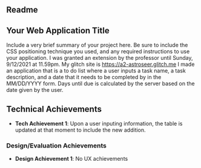 Readme
---

## Your Web Application Title
Include a very brief summary of your project here. Be sure to include the CSS positioning technique you used, and any required instructions to use your application.
I was granted an extension by the professor until Sunday, 9/12/2021 at 11.59pm. My glitch site is https://a2-astroseer.glitch.me 
I made an application that is a to do list where a user inputs a task name, a task description, and a date that it needs to be completed by in the MM/DD/YYYY form. Days until due is calculated by the server based on the date given by the user.

## Technical Achievements
- **Tech Achievement 1**: Upon a user inputing information, the table is updated at that moment to include the new addition.

### Design/Evaluation Achievements
- **Design Achievement 1**: No UX achievements
